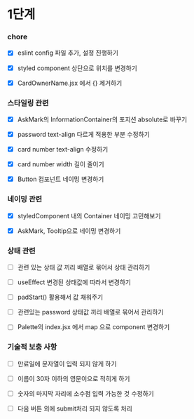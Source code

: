 # 1단계

### chore

- [x] eslint config 파일 추가, 설정 진행하기

- [x] styled component 상단으로 위치를 변경하기

- [x] CardOwnerName.jsx 에서 {} 제거하기

### 스타일링 관련

- [x] AskMark의 InformationContainer의 포지션 absolute로 바꾸기

- [x] password text-align 다르게 적용한 부분 수정하기

- [x] card number text-align 수정하기

- [x] card number width 길이 줄이기

- [x] Button 컴포넌트 네이밍 변경하기

### 네이밍 관련

- [x] styledComponent 내의 Container 네이밍 고민해보기

- [x] AskMark, Tooltip으로 네이밍 변경하기

### 상태 관련

- [ ] 관련 있는 상태 값 끼리 배열로 묶어서 상태 관리하기

- [ ] useEffect 변경된 상태값에 따라서 변경하기

- [ ] padStart() 활용해서 값 채워주기

- [ ] 관련있는 password 상태값 끼리 배열로 묶어서 관리하기

- [ ] Palette의 index.jsx 에서 map 으로 component 변경하기

### 기술적 보충 사항

- [ ] 만료일에 문자열이 입력 되지 않게 하기

- [ ] 이름이 30자 이하의 영문이으로 적히게 하기

- [ ] 숫자의 마지막 자리에 소수점 입력 가능한 것 수정하기

- [ ] 다음 버튼 외에 submit처리 되지 않도록 처리

